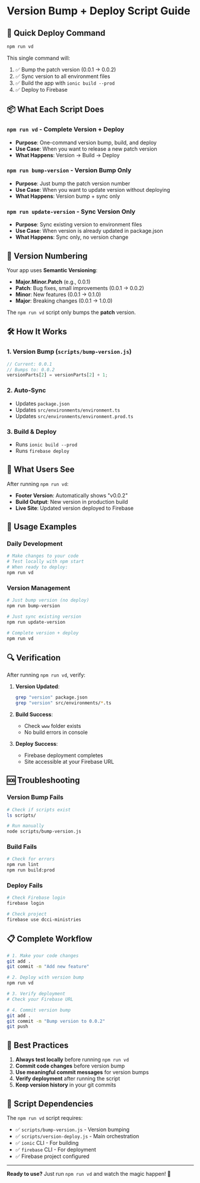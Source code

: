 # Version Bump + Deploy Script Guide

## 🚀 Quick Deploy Command

```bash
npm run vd
```

This single command will:
1. ✅ Bump the patch version (0.0.1 → 0.0.2)
2. ✅ Sync version to all environment files
3. ✅ Build the app with `ionic build --prod`
4. ✅ Deploy to Firebase

## 📦 What Each Script Does

### `npm run vd` - Complete Version + Deploy
- **Purpose**: One-command version bump, build, and deploy
- **Use Case**: When you want to release a new patch version
- **What Happens**: Version → Build → Deploy

### `npm run bump-version` - Version Bump Only
- **Purpose**: Just bump the patch version number
- **Use Case**: When you want to update version without deploying
- **What Happens**: Version bump + sync only

### `npm run update-version` - Sync Version Only
- **Purpose**: Sync existing version to environment files
- **Use Case**: When version is already updated in package.json
- **What Happens**: Sync only, no version change

## 🔢 Version Numbering

Your app uses **Semantic Versioning**:
- **Major.Minor.Patch** (e.g., 0.0.1)
- **Patch**: Bug fixes, small improvements (0.0.1 → 0.0.2)
- **Minor**: New features (0.0.1 → 0.1.0)
- **Major**: Breaking changes (0.0.1 → 1.0.0)

The `npm run vd` script only bumps the **patch** version.

## 🛠️ How It Works

### 1. Version Bump (`scripts/bump-version.js`)
```javascript
// Current: 0.0.1
// Bumps to: 0.0.2
versionParts[2] = versionParts[2] + 1;
```

### 2. Auto-Sync
- Updates `package.json`
- Updates `src/environments/environment.ts`
- Updates `src/environments/environment.prod.ts`

### 3. Build & Deploy
- Runs `ionic build --prod`
- Runs `firebase deploy`

## 📱 What Users See

After running `npm run vd`:
- **Footer Version**: Automatically shows "v0.0.2"
- **Build Output**: New version in production build
- **Live Site**: Updated version deployed to Firebase

## 🚦 Usage Examples

### Daily Development
```bash
# Make changes to your code
# Test locally with npm start
# When ready to deploy:
npm run vd
```

### Version Management
```bash
# Just bump version (no deploy)
npm run bump-version

# Just sync existing version
npm run update-version

# Complete version + deploy
npm run vd
```

## 🔍 Verification

After running `npm run vd`, verify:

1. **Version Updated**:
   ```bash
   grep "version" package.json
   grep "version" src/environments/*.ts
   ```

2. **Build Success**:
   - Check `www` folder exists
   - No build errors in console

3. **Deploy Success**:
   - Firebase deployment completes
   - Site accessible at your Firebase URL

## 🆘 Troubleshooting

### Version Bump Fails
```bash
# Check if scripts exist
ls scripts/

# Run manually
node scripts/bump-version.js
```

### Build Fails
```bash
# Check for errors
npm run lint
npm run build:prod
```

### Deploy Fails
```bash
# Check Firebase login
firebase login

# Check project
firebase use dcci-ministries
```

## 📋 Complete Workflow

```bash
# 1. Make your code changes
git add .
git commit -m "Add new feature"

# 2. Deploy with version bump
npm run vd

# 3. Verify deployment
# Check your Firebase URL

# 4. Commit version bump
git add .
git commit -m "Bump version to 0.0.2"
git push
```

## 🎯 Best Practices

1. **Always test locally** before running `npm run vd`
2. **Commit code changes** before version bump
3. **Use meaningful commit messages** for version bumps
4. **Verify deployment** after running the script
5. **Keep version history** in your git commits

## 🔄 Script Dependencies

The `npm run vd` script requires:
- ✅ `scripts/bump-version.js` - Version bumping
- ✅ `scripts/version-deploy.js` - Main orchestration
- ✅ `ionic` CLI - For building
- ✅ `firebase` CLI - For deployment
- ✅ Firebase project configured

---

**Ready to use?** Just run `npm run vd` and watch the magic happen! 🎉 